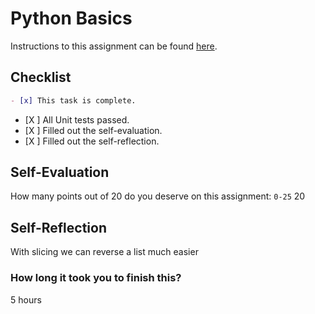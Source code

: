 # Python Basics

Instructions to this assignment can be found [here](https://it3038c.github.io/modules/7/python-basics).

## Checklist

```md
- [x] This task is complete.
```

- [X ] All Unit tests passed.
- [X ] Filled out the self-evaluation.
- [X ] Filled out the self-reflection.

## Self-Evaluation

<!-- (For this assignment, there was 19 exercises checked by 61 automated checks) -->
How many points out of 20 do you deserve on this assignment: `0-25`
20
## Self-Reflection
<!-- What did you learn that you found interesting -->
With slicing we can reverse a list much easier
### How long it took you to finish this?
5 hours
